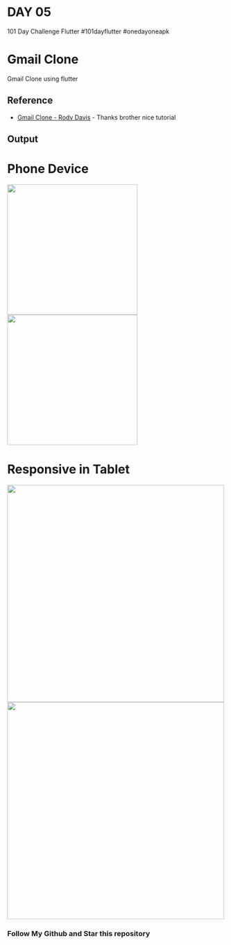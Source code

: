 # DAY 05
101 Day Challenge Flutter
#101dayflutter #onedayoneapk

# Gmail Clone
Gmail Clone using flutter

## Reference

* [Gmail Clone - Rody Davis](https://www.youtube.com/watch?v=RWInOp5My3g) - Thanks brother nice tutorial

## Output
# Phone Device
<img src="https://user-images.githubusercontent.com/30395764/57516420-e3e34600-733e-11e9-84ac-e3b55b1bbc5a.png" width="300">
<img src="https://user-images.githubusercontent.com/30395764/57516418-e3e34600-733e-11e9-824a-50d8f69e627a.png" width="300">

# Responsive in Tablet
<img src="https://user-images.githubusercontent.com/30395764/57516417-e34aaf80-733e-11e9-9e8d-ecc9babeb1b5.png" width="500">
<img src="https://user-images.githubusercontent.com/30395764/57516416-e34aaf80-733e-11e9-8c5d-7b948e416632.png" width="500">



### Follow My Github and Star this repository
